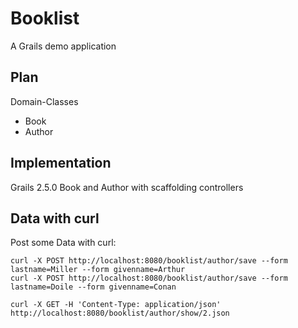 Booklist
========

A Grails demo application 

Plan
--------------

Domain-Classes
* Book
* Author

Implementation
--------------

Grails 2.5.0
Book and Author with scaffolding controllers

Data with curl
--------------

Post some Data with curl:

```
curl -X POST http://localhost:8080/booklist/author/save --form lastname=Miller --form givenname=Arthur
curl -X POST http://localhost:8080/booklist/author/save --form lastname=Doile --form givenname=Conan

curl -X GET -H 'Content-Type: application/json' http://localhost:8080/booklist/author/show/2.json
```

